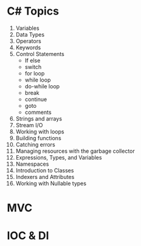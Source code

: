 # C# Topics

1. Variables
2. Data Types
3. Operators
4. Keywords
5. Control Statements
   - If else
   - switch
   - for loop
   - while loop
   - do-while loop
   - break
   - continue
   - goto
   - comments
7. Strings and arrays
8. Stream I/O
9. Working with loops
10. Building functions
11. Catching errors
12. Managing resources with the garbage collector
13. Expressions, Types, and Variables
14. Namespaces
15. Introduction to Classes
16. Indexers and Attributes
17. Working with Nullable types


# MVC
# IOC & DI
